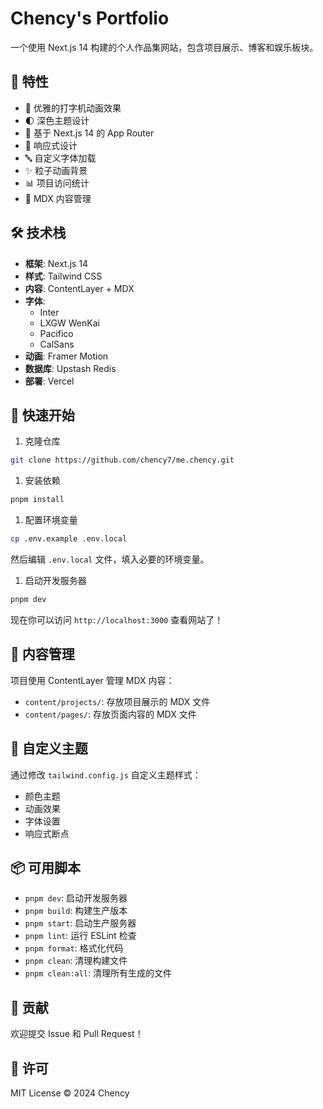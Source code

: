 # Chency's Portfolio

一个使用 Next.js 14 构建的个人作品集网站，包含项目展示、博客和娱乐板块。

## 🌟 特性

- 🎨 优雅的打字机动画效果
- 🌓 深色主题设计
- 🚀 基于 Next.js 14 的 App Router
- 📱 响应式设计
- 🔤 自定义字体加载
- ✨ 粒子动画背景
- 📊 项目访问统计
- 📝 MDX 内容管理

## 🛠 技术栈

- **框架**: Next.js 14
- **样式**: Tailwind CSS
- **内容**: ContentLayer + MDX
- **字体**:
  - Inter
  - LXGW WenKai
  - Pacifico
  - CalSans
- **动画**: Framer Motion
- **数据库**: Upstash Redis
- **部署**: Vercel

## 🚀 快速开始

1. 克隆仓库

```bash
git clone https://github.com/chency7/me.chency.git
```

1. 安装依赖

```bash
pnpm install
```

1. 配置环境变量

```bash
cp .env.example .env.local
```

然后编辑 `.env.local` 文件，填入必要的环境变量。

1. 启动开发服务器

```bash
pnpm dev
```

现在你可以访问 `http://localhost:3000` 查看网站了！

## 📝 内容管理

项目使用 ContentLayer 管理 MDX 内容：

- `content/projects/`: 存放项目展示的 MDX 文件
- `content/pages/`: 存放页面内容的 MDX 文件

## 🎨 自定义主题

通过修改 `tailwind.config.js` 自定义主题样式：

- 颜色主题
- 动画效果
- 字体设置
- 响应式断点

## 📦 可用脚本

- `pnpm dev`: 启动开发服务器
- `pnpm build`: 构建生产版本
- `pnpm start`: 启动生产服务器
- `pnpm lint`: 运行 ESLint 检查
- `pnpm format`: 格式化代码
- `pnpm clean`: 清理构建文件
- `pnpm clean:all`: 清理所有生成的文件

## 🤝 贡献

欢迎提交 Issue 和 Pull Request！

## 📄 许可

MIT License © 2024 Chency
